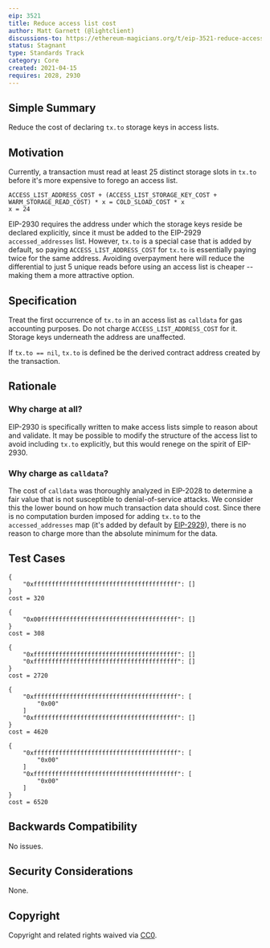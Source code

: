 ```yaml
---
eip: 3521
title: Reduce access list cost
author: Matt Garnett (@lightclient)
discussions-to: https://ethereum-magicians.org/t/eip-3521-reduce-access-list-cost/6072
status: Stagnant
type: Standards Track
category: Core
created: 2021-04-15
requires: 2028, 2930
---
```


## Simple Summary

Reduce the cost of declaring `tx.to` storage keys in access lists.

## Motivation

Currently, a transaction must read at least 25 distinct storage slots in `tx.to`
before it's more expensive to forego an access list.

```
ACCESS_LIST_ADDRESS_COST + (ACCESS_LIST_STORAGE_KEY_COST + WARM_STORAGE_READ_COST) * x = COLD_SLOAD_COST * x
x = 24
```

EIP-2930 requires the address under which the storage keys reside be declared
explicitly, since it must be added to the EIP-2929 `accessed_addresses` list.
However, `tx.to` is a special case that is added by default, so paying
`ACCESS_LIST_ADDRESS_COST` for `tx.to` is essentially paying twice for the same
address. Avoiding overpayment here will reduce the differential to just 5 unique
reads before using an access list is cheaper -- making them a more attractive
option.

## Specification

Treat the first occurrence of `tx.to` in an access list as `calldata` for gas
accounting purposes. Do not charge `ACCESS_LIST_ADDRESS_COST` for it. Storage
keys underneath the address are unaffected.

If `tx.to == nil`, `tx.to` is defined be the derived contract address created by
the transaction.

##  Rationale

### Why charge at all?

EIP-2930 is specifically written to make access lists simple to reason about and
validate. It may be possible to modify the structure of the access list to avoid
including `tx.to` explicitly, but this would renege on the spirit of EIP-2930.

### Why charge as `calldata`?

The cost of `calldata` was  thoroughly analyzed in EIP-2028 to determine
a fair value that is not susceptible to denial-of-service attacks. We consider
this the lower bound on how much transaction data should cost. Since there is
no computation burden imposed for adding `tx.to` to the `accessed_addresses`
map (it's added by default by [EIP-2929](./eip-2929.md)), there is no reason to charge more than
the absolute minimum for the data.

## Test Cases
```
{
    "0xffffffffffffffffffffffffffffffffffffffff": []
}
cost = 320

{
    "0x00ffffffffffffffffffffffffffffffffffffff": []
}
cost = 308

{
    "0xffffffffffffffffffffffffffffffffffffffff": []
    "0xffffffffffffffffffffffffffffffffffffffff": []
}
cost = 2720

{
    "0xffffffffffffffffffffffffffffffffffffffff": [
        "0x00"
    ]
    "0xffffffffffffffffffffffffffffffffffffffff": []
}
cost = 4620

{
    "0xffffffffffffffffffffffffffffffffffffffff": [
        "0x00"
    ]
    "0xffffffffffffffffffffffffffffffffffffffff": [
        "0x00"
    ]
}
cost = 6520
```

## Backwards Compatibility
No issues.

## Security Considerations
None.

## Copyright
Copyright and related rights waived via [CC0](../CC0.md).
